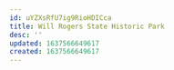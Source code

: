 ```yaml
---
id: uYZXsRfU7ig9RioHDICca
title: Will Rogers State Historic Park
desc: ''
updated: 1637566649617
created: 1637566649617
---
```




